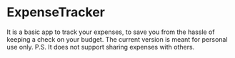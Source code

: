 # ExpenseTracker
It is a basic app to track your expenses, to save you from the hassle of keeping a check on your budget.
The current version is meant for personal use only.
P.S. It does not support sharing expenses with others.
